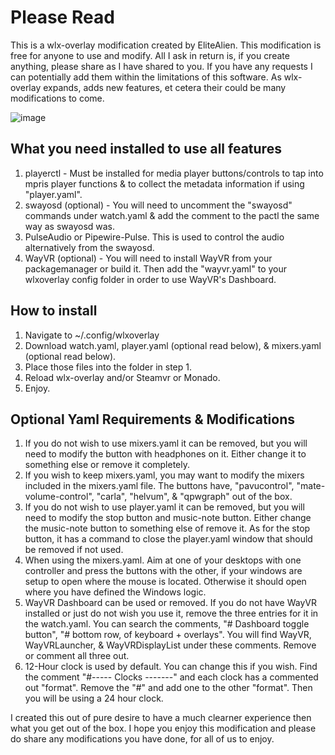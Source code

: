 # Please Read
This is a wlx-overlay modification created by EliteAlien. This modification is free for anyone to use and modify. All I ask in return is, if you create anything, please share as I have shared to you. If you have any requests I can potentially add them within the limitations of this software. As wlx-overlay expands, adds new features, et cetera their could be many modifications to come.

![image](https://github.com/user-attachments/assets/9121c6ad-c3e1-45d8-aedf-025bd3477f0e)

## What you need installed to use all features
1) playerctl - Must be installed for media player buttons/controls to tap into mpris player functions & to collect the metadata information if using "player.yaml".
2) swayosd (optional) - You will need to uncomment the "swayosd" commands under watch.yaml & add the comment to the pactl the same way as swayosd was.
3) PulseAudio or Pipewire-Pulse. This is used to control the audio alternatively from the swayosd.
4) WayVR (optional) - You will need to install WayVR from your packagemanager or build it. Then add the "wayvr.yaml" to your wlxoverlay config folder in order to use WayVR's Dashboard.

## How to install
1) Navigate to ~/.config/wlxoverlay
2) Download watch.yaml, player.yaml (optional read below), & mixers.yaml (optional read below).
3) Place those files into the folder in step 1.
4) Reload wlx-overlay and/or Steamvr or Monado.
5) Enjoy.

## Optional Yaml Requirements & Modifications
1) If you do not wish to use mixers.yaml it can be removed, but you will need to modify the button with headphones on it. Either change it to something else or remove it completely.
2) If you wish to keep mixers.yaml, you may want to modify the mixers included in the mixers.yaml file. The buttons have, "pavucontrol", "mate-volume-control", "carla", "helvum", & "qpwgraph" out of the box.
3) If you do not wish to use player.yaml it can be removed, but you will need to modify the stop button and music-note button. Either change the music-note button to something else of remove it. As for the stop button, it has a command to close the player.yaml window that should be removed if not used.
4) When using the mixers.yaml. Aim at one of your desktops with one controller and press the buttons with the other, if your windows are setup to open where the mouse is located. Otherwise it should open where you have defined the Windows logic.
5) WayVR Dashboard can be used or removed. If you do not have WayVR installed or just do not wish you use it, remove the three entries for it in the watch.yaml. You can search the comments, "# Dashboard toggle button", "# bottom row, of keyboard + overlays". You will find WayVR, WayVRLauncher, & WayVRDisplayList under these comments. Remove or comment all three out.
6) 12-Hour clock is used by default. You can change this if you wish. Find the comment "#----- Clocks -------" and each clock has a commented out "format". Remove the "#" and add one to the other "format". Then you will be using a 24 hour clock.

I created this out of pure desire to have a much clearner experience then what you get out of the box. I hope you enjoy this modification and please do share any modifications you have done, for all of us to enjoy.
